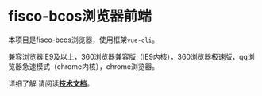 # fisco-bcos浏览器前端

本项目是fisco-bcos浏览器，使用框架`vue-cli`。

兼容浏览器IE9及以上，360浏览器兼容版（IE9内核），360浏览器极速版，qq浏览器急速模式（chrome内核），chrome浏览器。

详细了解,请阅读[**技术文档**](https://fisco-bcos-documentation.readthedocs.io/zh_CN/latest/docs/browser/web.html)。